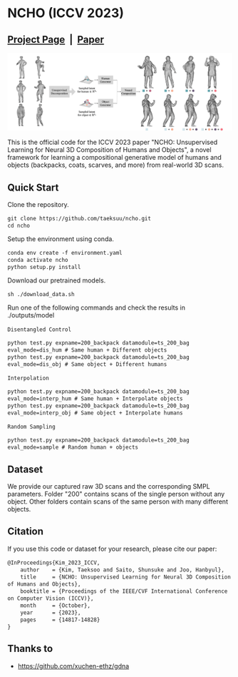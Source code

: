 # NCHO (ICCV 2023)

## [Project Page](https://taeksuu.github.io/ncho/) &nbsp;|&nbsp; [Paper](https://arxiv.org/pdf/2305.14345.pdf) 

![teaser.png](./assets/teaser1.png)

This is the official code for the ICCV 2023 paper "NCHO: Unsupervised Learning for Neural 3D Composition of Humans and Objects", a novel framework for learning a compositional generative model of humans and objects (backpacks, coats, scarves, and more) from real-world 3D scans.

## Quick Start

Clone the repository.
```
git clone https://github.com/taeksuu/ncho.git
cd ncho
```

Setup the environment using conda.
```
conda env create -f environment.yaml
conda activate ncho
python setup.py install
```

Download our pretrained models.
```
sh ./download_data.sh
```

Run one of the following commands and check the results in ./outputs/model

``Disentangled Control``
```
python test.py expname=200_backpack datamodule=ts_200_bag eval_mode=dis_hum # Same human + Different objects
python test.py expname=200_backpack datamodule=ts_200_bag eval_mode=dis_obj # Same object + Different humans
```

``Interpolation``
```
python test.py expname=200_backpack datamodule=ts_200_bag eval_mode=interp_hum # Same human + Interpolate objects
python test.py expname=200_backpack datamodule=ts_200_bag eval_mode=interp_obj # Same object + Interpolate humans
```

``Random Sampling``
```
python test.py expname=200_backpack datamodule=ts_200_bag eval_mode=sample # Random human + objects
```

## Dataset
We provide our captured raw 3D scans and the corresponding SMPL parameters. Folder "200" contains scans of the single person without any object. Other folders contain scans of the same person with many different objects.


## Citation

If you use this code or dataset for your research, please cite our paper:

```
@InProceedings{Kim_2023_ICCV,
    author    = {Kim, Taeksoo and Saito, Shunsuke and Joo, Hanbyul},
    title     = {NCHO: Unsupervised Learning for Neural 3D Composition of Humans and Objects},
    booktitle = {Proceedings of the IEEE/CVF International Conference on Computer Vision (ICCV)},
    month     = {October},
    year      = {2023},
    pages     = {14817-14828}
}
```

## Thanks to
- https://github.com/xuchen-ethz/gdna